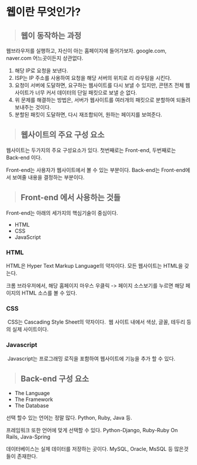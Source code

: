 # 웹이란 무엇인가?

> ## 웹이 동작하는 과정

  웹브라우저를 실행하고, 자신이 아는 홈페이지에 들어가보자.
  google.com, naver.com 어느곳이든지 상관없다.

  1. 해당 IP로 요청을 보낸다.
  2. ISP는 IP 주소를 사용하여 요청을 해당 서버의 위치로 리 라우팅을 시킨다.
  3. 요청이 서버에 도달하면, 요구하는 웹사이트를 다시 보낼 수 있지만, 콘텐츠 전체 웹사이트가 너무 커서 데이터의 단일 패킷으로 보낼 순 없다.
  4. 위 문제를 해결하는 방법은, 서버가 웹사이트를 여러개의 패킷으로 분할하여 되돌려 보내주는 것이다.
  5. 분할된 패킷이 도달하면, 다시 재조합되어, 원하는 페이지를 보여준다.

> ## 웹사이트의 주요 구성 요소

  웹사이트는 두가지의 주요 구성요소가 있다.
  첫번째로는 Front-end, 두번째로는 Back-end 이다.

  Front-end는 사용자가 웹사이트에서 볼 수 있는 부분이다.
  Back-end는 Front-end에서 보여줄 내용을 결정하는 부분이다.
 
> ## Front-end 에서 사용하는 것들

  Front-end는 아래의 세가지의 핵심기술이 중심이다.

  * HTML
  * CSS
  * JavaScript
  
### HTML
  HTML은 Hyper Text Markup Language의 약자이다.
  모든 웹사이트는 HTML을 갖는다.
    
  크롬 브라우저에서, 해당 홈페이지 마우스 우클릭 -> 페이지 소스보기를 누르면 해당 페이지의 HTML 소스를 볼 수 있다.
    
### CSS

  CSS는 Cascading Style Sheet의 약자이다.
  웹 사이트 내에서 색상, 글꼴, 테두리 등의 실제 사이트이다.
    
### Javascript
  Javascript는 프로그래밍 로직을 포함하여 웹사이트에 기능을 추가 할 수 있다.
  
> ## Back-end 구성 요소
 * The Language 
 * The Framework
 * The Database

 선택 할수 있는 언어는 정말 많다. Python, Ruby, Java 등. 
 
 프레임워크 또한 언어에 맞게 선택할 수 있다. Python-Django, Ruby-Ruby On Rails, Java-Spring
 
 데이터베이스는 실제 데이터를 저장하는 곳이다. MySQL, Oracle, MsSQL 등 많은것들이 존재한다.
